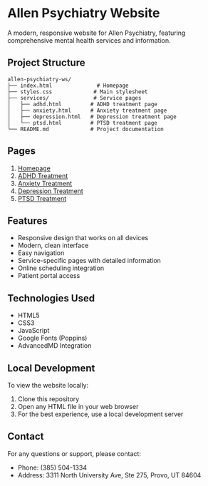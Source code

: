 # Allen Psychiatry Website

A modern, responsive website for Allen Psychiatry, featuring comprehensive mental health services and information.

## Project Structure

```
allen-psychiatry-ws/
├── index.html              # Homepage
├── styles.css             # Main stylesheet
├── services/              # Service pages
│   ├── adhd.html         # ADHD treatment page
│   ├── anxiety.html      # Anxiety treatment page
│   ├── depression.html   # Depression treatment page
│   └── ptsd.html         # PTSD treatment page
└── README.md             # Project documentation
```

## Pages

1. [Homepage](index.html)
2. [ADHD Treatment](services/adhd.html)
3. [Anxiety Treatment](services/anxiety.html)
4. [Depression Treatment](services/depression.html)
5. [PTSD Treatment](services/ptsd.html)

## Features

- Responsive design that works on all devices
- Modern, clean interface
- Easy navigation
- Service-specific pages with detailed information
- Online scheduling integration
- Patient portal access

## Technologies Used

- HTML5
- CSS3
- JavaScript
- Google Fonts (Poppins)
- AdvancedMD Integration

## Local Development

To view the website locally:

1. Clone this repository
2. Open any HTML file in your web browser
3. For the best experience, use a local development server

## Contact

For any questions or support, please contact:
- Phone: (385) 504-1334
- Address: 3311 North University Ave, Ste 275, Provo, UT 84604 